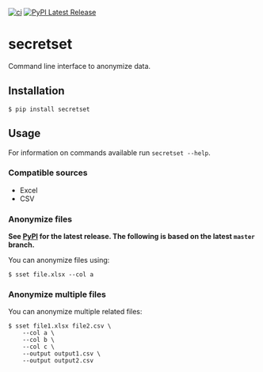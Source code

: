 [![ci](https://github.com/cnpryer/secretset/workflows/ci/badge.svg)](https://github.com/cnpryer/secretset/actions)
[![PyPI Latest Release](https://img.shields.io/pypi/v/secretset.svg)](https://pypi.org/project/secretset/)

# secretset

Command line interface to anonymize data.

## Installation

```console
$ pip install secretset
```

## Usage

For information on commands available run `secretset --help`.

### Compatible sources

- Excel
- CSV

### Anonymize files

**See [PyPI](https://pypi.org/project/secretset/) for the latest release. The following is based on the latest `master` branch.**

You can anonymize files using:

```
$ sset file.xlsx --col a
```

### Anonymize multiple files

You can anonymize multiple related files:

```
$ sset file1.xlsx file2.csv \
    --col a \
    --col b \
    --col c \
    --output output1.csv \
    --output output2.csv
```
